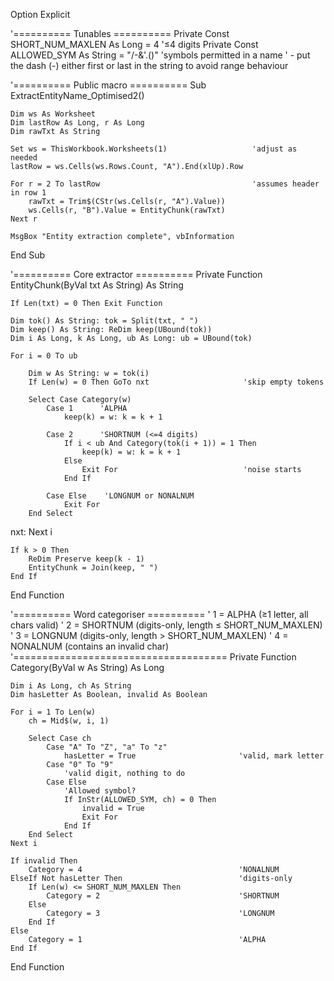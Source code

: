 
Option Explicit

'========== Tunables ==========
Private Const SHORT_NUM_MAXLEN As Long = 4                '≤4 digits
Private Const ALLOWED_SYM      As String = "/-&'.()"      'symbols permitted in a name
'  - put the dash (-) either first or last in the string to avoid range behaviour

'========== Public macro ==========
Sub ExtractEntityName_Optimised2()

    Dim ws As Worksheet
    Dim lastRow As Long, r As Long
    Dim rawTxt As String
    
    Set ws = ThisWorkbook.Worksheets(1)                   'adjust as needed
    lastRow = ws.Cells(ws.Rows.Count, "A").End(xlUp).Row
    
    For r = 2 To lastRow                                  'assumes header in row 1
        rawTxt = Trim$(CStr(ws.Cells(r, "A").Value))
        ws.Cells(r, "B").Value = EntityChunk(rawTxt)
    Next r
    
    MsgBox "Entity extraction complete", vbInformation
End Sub

'========== Core extractor ==========
Private Function EntityChunk(ByVal txt As String) As String
    
    If Len(txt) = 0 Then Exit Function
    
    Dim tok() As String: tok = Split(txt, " ")
    Dim keep() As String: ReDim keep(UBound(tok))
    Dim i As Long, k As Long, ub As Long: ub = UBound(tok)
    
    For i = 0 To ub
        
        Dim w As String: w = tok(i)
        If Len(w) = 0 Then GoTo nxt                     'skip empty tokens
        
        Select Case Category(w)
            Case 1      'ALPHA
                keep(k) = w: k = k + 1
            
            Case 2      'SHORTNUM (<=4 digits)
                If i < ub And Category(tok(i + 1)) = 1 Then
                    keep(k) = w: k = k + 1
                Else
                    Exit For                            'noise starts
                End If
            
            Case Else    'LONGNUM or NONALNUM
                Exit For
        End Select
nxt:
    Next i
    
    If k > 0 Then
        ReDim Preserve keep(k - 1)
        EntityChunk = Join(keep, " ")
    End If
End Function

'========== Word categoriser ==========
'   1 = ALPHA      (≥1 letter, all chars valid)
'   2 = SHORTNUM   (digits-only, length ≤ SHORT_NUM_MAXLEN)
'   3 = LONGNUM    (digits-only, length > SHORT_NUM_MAXLEN)
'   4 = NONALNUM   (contains an invalid char)
'=====================================
Private Function Category(ByVal w As String) As Long
    
    Dim i As Long, ch As String
    Dim hasLetter As Boolean, invalid As Boolean
    
    For i = 1 To Len(w)
        ch = Mid$(w, i, 1)
        
        Select Case ch
            Case "A" To "Z", "a" To "z"
                hasLetter = True                       'valid, mark letter
            Case "0" To "9"
                'valid digit, nothing to do
            Case Else
                'Allowed symbol?
                If InStr(ALLOWED_SYM, ch) = 0 Then
                    invalid = True
                    Exit For
                End If
        End Select
    Next i
    
    If invalid Then
        Category = 4                                   'NONALNUM
    ElseIf Not hasLetter Then                          'digits-only
        If Len(w) <= SHORT_NUM_MAXLEN Then
            Category = 2                               'SHORTNUM
        Else
            Category = 3                               'LONGNUM
        End If
    Else
        Category = 1                                   'ALPHA
    End If
End Function
